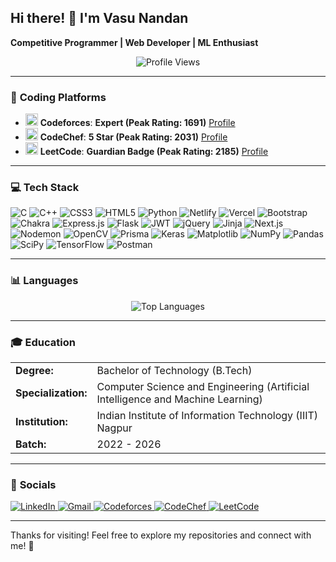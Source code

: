 <h2>Hi there! 👋 I'm <strong>Vasu Nandan</strong></h2>
<p><strong>Competitive Programmer | Web Developer | ML Enthusiast</strong></p>

<p align="center">
  <img src="https://komarev.com/ghpvc/?username=phoenixvasu&label=Profile%20Views&color=0e75b6&style=flat" alt="Profile Views" />
</p>

<hr>

<h3>💎 <strong>Coding Platforms</strong></h3>
<ul>
  <li>
    <img src="https://upload.wikimedia.org/wikipedia/commons/3/35/Codeforces_logo.png" alt="Codeforces" width="20" height="20" />
    <strong>Codeforces</strong>: <strong>Expert (Peak Rating: 1691)</strong> <a href="https://codeforces.com/profile/phoenix_vasu">Profile</a>
  </li>
  <li>
    <img src="https://upload.wikimedia.org/wikipedia/commons/1/12/Chef_Logo.png" alt="CodeChef" width="20" height="20" />
    <strong>CodeChef</strong>: <strong>5 Star (Peak Rating: 2031)</strong> <a href="https://www.codechef.com/users/phoenix_vasu">Profile</a>
  </li>
  <li>
    <img src="https://upload.wikimedia.org/wikipedia/commons/1/19/LeetCode_logo_black.png" alt="LeetCode" width="20" height="20" />
    <strong>LeetCode</strong>: <strong>Guardian Badge (Peak Rating: 2185)</strong> <a href="https://leetcode.com/u/phoenix_vasu/">Profile</a>
  </li>
</ul>

<hr>

<h3>💻 <strong>Tech Stack</strong></h3>
<p>
  <img src="https://img.shields.io/badge/c-%2300599C.svg?style=for-the-badge&logo=c&logoColor=white" alt="C" />
  <img src="https://img.shields.io/badge/c++-%2300599C.svg?style=for-the-badge&logo=c%2B%2B&logoColor=white" alt="C++" />
  <img src="https://img.shields.io/badge/css3-%231572B6.svg?style=for-the-badge&logo=css3&logoColor=white" alt="CSS3" />
  <img src="https://img.shields.io/badge/html5-%23E34F26.svg?style=for-the-badge&logo=html5&logoColor=white" alt="HTML5" />
  <img src="https://img.shields.io/badge/python-3670A0?style=for-the-badge&logo=python&logoColor=ffdd54" alt="Python" />
  <img src="https://img.shields.io/badge/netlify-%23000000.svg?style=for-the-badge&logo=netlify&logoColor=#00C7B7" alt="Netlify" />
  <img src="https://img.shields.io/badge/vercel-%23000000.svg?style=for-the-badge&logo=vercel&logoColor=white" alt="Vercel" />
  <img src="https://img.shields.io/badge/bootstrap-%238511FA.svg?style=for-the-badge&logo=bootstrap&logoColor=white" alt="Bootstrap" />
  <img src="https://img.shields.io/badge/chakra-%234ED1C5.svg?style=for-the-badge&logo=chakraui&logoColor=white" alt="Chakra" />
  <img src="https://img.shields.io/badge/express.js-%23404d59.svg?style=for-the-badge&logo=express&logoColor=%2361DAFB" alt="Express.js" />
  <img src="https://img.shields.io/badge/flask-%23000.svg?style=for-the-badge&logo=flask&logoColor=white" alt="Flask" />
  <img src="https://img.shields.io/badge/JWT-black?style=for-the-badge&logo=JSON%20web%20tokens" alt="JWT" />
  <img src="https://img.shields.io/badge/jquery-%230769AD.svg?style=for-the-badge&logo=jquery&logoColor=white" alt="jQuery" />
  <img src="https://img.shields.io/badge/jinja-white.svg?style=for-the-badge&logo=jinja&logoColor=black" alt="Jinja" />
  <img src="https://img.shields.io/badge/Next-black?style=for-the-badge&logo=next.js&logoColor=white" alt="Next.js" />
  <img src="https://img.shields.io/badge/nodemon-%23323330.svg?style=for-the-badge&logo=nodemon&logoColor=%BBDEAD" alt="Nodemon" />
  <img src="https://img.shields.io/badge/opencv-%23white.svg?style=for-the-badge&logo=opencv&logoColor=white" alt="OpenCV" />
  <img src="https://img.shields.io/badge/prisma-3982CE?style=for-the-badge&logo=Prisma&logoColor=white" alt="Prisma" />
  <img src="https://img.shields.io/badge/keras-%23D00000.svg?style=for-the-badge&logo=Keras&logoColor=white" alt="Keras" />
  <img src="https://img.shields.io/badge/matplotlib-%23ffffff.svg?style=for-the-badge&logo=Matplotlib&logoColor=black" alt="Matplotlib" />
  <img src="https://img.shields.io/badge/numpy-%23013243.svg?style=for-the-badge&logo=numpy&logoColor=white" alt="NumPy" />
  <img src="https://img.shields.io/badge/pandas-%23150458.svg?style=for-the-badge&logo=pandas&logoColor=white" alt="Pandas" />
  <img src="https://img.shields.io/badge/scipy-%230C55A5.svg?style=for-the-badge&logo=scipy&logoColor=%white" alt="SciPy" />
  <img src="https://img.shields.io/badge/TensorFlow-%23FF6F00.svg?style=for-the-badge&logo=TensorFlow&logoColor=white" alt="TensorFlow" />
  <img src="https://img.shields.io/badge/postman-FF6C37?style=for-the-badge&logo=postman&logoColor=white" alt="Postman" />
</p>

<hr>
<h3>📊 <strong>Languages</strong></h3>
<p align="center">
  <img src="https://github-readme-stats.vercel.app/api/top-langs/?username=phoenixvasu&layout=compact&theme=dark&hide_border=false" alt="Top Languages" />
</p>

<hr>
<h3>🎓 <strong>Education</strong></h3>
<table>
  <tr>
    <td><strong>Degree:</strong></td>
    <td>Bachelor of Technology (B.Tech)</td>
  </tr>
  <tr>
    <td><strong>Specialization:</strong></td>
    <td>Computer Science and Engineering (Artificial Intelligence and Machine Learning)</td>
  </tr>
  <tr>
    <td><strong>Institution:</strong></td>
    <td>Indian Institute of Information Technology (IIIT) Nagpur</td>
  </tr>
  <tr>
    <td><strong>Batch:</strong></td>
    <td>2022 - 2026</td>
  </tr>
</table>


<hr>
<h3>📱 <strong>Socials</strong></h3>
<p>
  <a href="https://www.linkedin.com/in/vasu-nandan-9bb342257/">
    <img src="https://img.shields.io/badge/LinkedIn-0077B5?style=for-the-badge&logo=linkedin&logoColor=white" alt="LinkedIn" />
  </a>
  <a href="mailto:vasu21aug@gmail.com">
    <img src="https://img.shields.io/badge/Gmail-D14836?style=for-the-badge&logo=gmail&logoColor=white" alt="Gmail" />
  </a>
  <a href="https://codeforces.com/profile/phoenix_vasu">
    <img src="https://img.shields.io/badge/Codeforces-1F8ACB?style=for-the-badge&logo=codeforces&logoColor=white" alt="Codeforces" />
  </a>
  <a href="https://www.codechef.com/users/phoenix_vasu">
    <img src="https://img.shields.io/badge/CodeChef-5B4638?style=for-the-badge&logo=codechef&logoColor=white" alt="CodeChef" />
  </a>
  <a href="https://leetcode.com/u/phoenix_vasu/">
    <img src="https://img.shields.io/badge/LeetCode-000000?style=for-the-badge&logo=leetcode&logoColor=white" alt="LeetCode" />
  </a>
</p>
<hr>
<p>Thanks for visiting! Feel free to explore my repositories and connect with me! 🌟</p>

